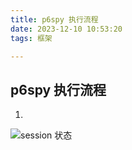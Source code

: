 ```yaml
---
title: p6spy 执行流程
date: 2023-12-10 10:53:20
tags: 框架

---
```

## p6spy 执行流程
1.
![session 状态](https://cdn.jsdelivr.net/gh/CheneyKwok/img-storage/blog/p6spy执行流程-1.png)

<!--stackedit_data:
eyJoaXN0b3J5IjpbNjA3OTE2NTUyLDE4ODc5MTM1ODYsNTk3ND
gzNDY0XX0=
-->